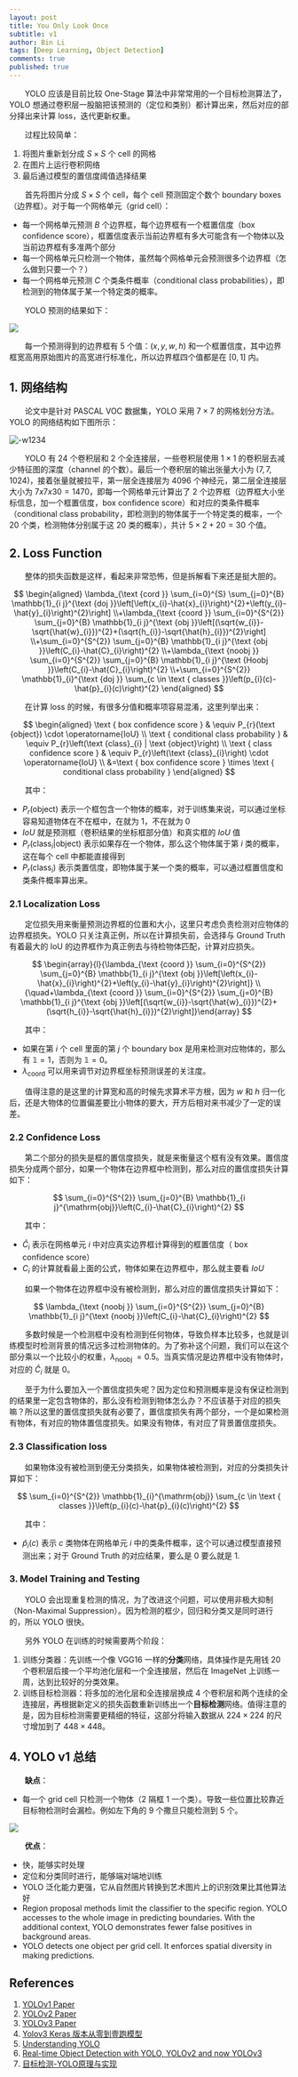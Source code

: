 ```yaml
---
layout: post
title: You Only Look Once
subtitle: v1
author: Bin Li
tags: [Deep Learning, Object Detection]
comments: true
published: true
---
```


　　YOLO 应该是目前比较 One-Stage 算法中非常常用的一个目标检测算法了，YOLO 想通过卷积层一股脑把该预测的（定位和类别）都计算出来，然后对应的部分择出来计算 loss，迭代更新权重。

　　过程比较简单：
1. 将图片重新划分成 $S \times S$ 个 cell 的网格
2. 在图片上运行卷积网络
3. 最后通过模型的置信度阈值选择结果

　　首先将图片分成 $S\times S$ 个 cell，每个 cell 预测固定个数个 boundary boxes（边界框）。对于每一个网格单元（grid cell）：

* 每一个网格单元预测 $B$ 个边界框，每个边界框有一个框置信度（box confidence score），框置信度表示当前边界框有多大可能含有一个物体以及当前边界框有多准两个部分
* 每一个网格单元只检测一个物体，虽然每个网格单元会预测很多个边界框（怎么做到只要一个？）
* 每一个网格单元预测 $C$ 个类条件概率（conditional class probabilities），即检测到的物体属于某一个特定类的概率。


　　YOLO 预测的结果如下：

![](/img/media/15734642555639.jpg)

　　每一个预测得到的边界框有 5 个值：$(x, y, w, h)$ 和一个框置信度，其中边界框宽高用原始图片的高宽进行标准化，所以边界框四个值都是在 $[0, 1]$ 内。

## 1. 网络结构
　　论文中是针对 PASCAL VOC 数据集，YOLO 采用 $7 \times 7$ 的网格划分方法。YOLO 的网络结构如下图所示：

![-w1234](/img/media/15711246361131.jpg)

　　YOLO 有 24 个卷积层和 2 个全连接层，一些卷积层使用 $1\times 1$ 的卷积层去减少特征图的深度（channel 的个数）。最后一个卷积层的输出张量大小为 $(7, 7, 1024)$，接着张量就被拉平，第一层全连接层为 4096 个神经元，第二层全连接层大小为 $7 x 7 x 30 =1470$，即每一个网格单元计算出了 2 个边界框（边界框大小坐标信息，加一个框置信度，box confidence score）和对应的类条件概率（conditional class probability，即检测到的物体属于一个特定类的概率，一个 20 个类，检测物体分别属于这 20 类的概率），共计 $5\times2 +20=30$ 个值。

## 2. Loss Function
　　整体的损失函数是这样，看起来非常恐怖，但是拆解看下来还是挺大胆的。

$$
\begin{aligned} \lambda_{\text {cord }} \sum_{i=0}^{S} \sum_{j=0}^{B} \mathbb{1}_{i j}^{\text {doj }}\left[\left(x_{i}-\hat{x}_{i}\right)^{2}+\left(y_{i}-\hat{y}_{i}\right)^{2}\right] \\+\lambda_{\text {coord }} \sum_{i=0}^{S^{2}} \sum_{j=0}^{B} \mathbb{1}_{i j}^{\text {obj }}\left[(\sqrt{w_{i}}-\sqrt{\hat{w}_{i}})^{2}+(\sqrt{h_{i}}-\sqrt{\hat{h}_{i}})^{2}\right] \\+\sum_{i=0}^{S^{2}} \sum_{j=0}^{B} \mathbb{1}_{i j}^{\text {obj }}\left(C_{i}-\hat{C}_{i}\right)^{2} \\+\lambda_{\text {noobj }} \sum_{i=0}^{S^{2}} \sum_{j=0}^{B} \mathbb{1}_{i j}^{\text {Hoobj }}\left(C_{i}-\hat{C}_{i}\right)^{2} \\+\sum_{i=0}^{S^{2}} \mathbb{1}_{i}^{\text {doj }} \sum_{c \in \text { classes }}\left(p_{i}(c)-\hat{p}_{i}(c)\right)^{2} \end{aligned}
$$

　　在计算 loss 的时候，有很多分值和概率项容易混淆，这里列举出来：

$$
\begin{aligned} \text { box confidence score } & \equiv P_{r}(\text {object}) \cdot \operatorname{IoU} \\ \text { conditional class probability } & \equiv P_{r}\left(\text {class}_{i} | \text {object}\right) \\ \text { class confidence score } & \equiv P_{r}\left(\text {class}_{i}\right) \cdot \operatorname{IoU} \\ &=\text { box confidence score } \times \text { conditional class probability } \end{aligned}
$$

　　其中：
* $P_{r}(\text {object})$ 表示一个框包含一个物体的概率，对于训练集来说，可以通过坐标容易知道物体在不在框中，在就为 1，不在就为 0
* $IoU$ 就是预测框（卷积结果的坐标框部分值）和真实框的 $IoU$ 值
* $P_r\left(\text {class}_i | \text {object}\right)$ 表示如果存在一个物体，那么这个物体属于第 $i$ 类的概率，这在每个 cell 中都能直接得到
* $P_r\left(\text {class}_i\right)$ 表示类置信度，即物体属于某一个类的概率，可以通过框置信度和类条件概率算出来。

### 2.1 Localization Loss 
　　定位损失用来衡量预测边界框的位置和大小，这里只考虑负责检测对应物体的边界框损失。YOLO 只关注真正例，所以在计算损失前，会选择与 Ground Truth 有着最大的 IoU 的边界框作为真正例去与待检物体匹配，计算对应损失。

$$
\begin{array}{l}{\lambda_{\text {coord }} \sum_{i=0}^{S^{2}} \sum_{j=0}^{B} \mathbb{1}_{i j}^{\text {obj }}\left[\left(x_{i}-\hat{x}_{i}\right)^{2}+\left(y_{i}-\hat{y}_{i}\right)^{2}\right]} \\ {\quad+\lambda_{\text {coord }} \sum_{i=0}^{S^{2}} \sum_{j=0}^{B} \mathbb{1}_{i j}^{\text {obj }}\left[(\sqrt{w_{i}}-\sqrt{\hat{w}_{i}})^{2}+(\sqrt{h_{i}}-\sqrt{\hat{h}_{i}})^{2}\right]}\end{array}
$$

　　其中：
* 如果在第 $i$ 个 cell 里面的第 $j$ 个 boundary box 是用来检测对应物体的，那么有 $\mathbb{1} = 1$，否则为 $\mathbb{1} = 0$。
* $\lambda_{\text {coord}}$ 可以用来调节对边界框坐标预测误差的关注度。

　　值得注意的是这里的计算宽和高的时候先求算术平方根，因为 $w$ 和 $h$ 归一化后，还是大物体的位置偏差要比小物体的要大，开方后相对来书减少了一定的误差。

### 2.2 Confidence Loss

　　第二个部分的损失是框的置信度损失，就是来衡量这个框有没有效果。置信度损失分成两个部分，如果一个物体在边界框中检测到，那么对应的置信度损失计算如下：

$$
\sum_{i=0}^{S^{2}} \sum_{j=0}^{B} \mathbb{1}_{i j}^{\mathrm{obj}}\left(C_{i}-\hat{C}_{i}\right)^{2}
$$

　　其中：
* $\hat{C}_i$ 表示在网格单元 $i$ 中对应真实边界框计算得到的框置信度（ box confidence score）
* $C_i$ 的计算就看最上面的公式，物体如果在边界框中，那么就主要看 $IoU$

　　如果一个物体在边界框中没有被检测到，那么对应的置信度损失计算如下：

$$
\lambda_{\text {noobj }} \sum_{i=0}^{S^{2}} \sum_{j=0}^{B} \mathbb{1}_{i j}^{\text {noobj }}\left(C_{i}-\hat{C}_{i}\right)^{2}
$$

　　多数时候是一个检测框中没有检测到任何物体，导致负样本比较多，也就是训练模型时检测背景的情况远多过检测物体的。为了弥补这个问题，我们可以在这个部分乘以一个比较小的权重，$\lambda_{\text {noobj }}=0.5$。当真实情况是边界框中没有物体时，对应的 $\hat{C}_i$ 就是 0。

　　至于为什么要加入一个置信度损失呢？因为定位和预测概率是没有保证检测到的结果里一定包含物体的，那么没有检测到物体怎么办？不应该基于对应的损失嘛？所以这里的置信度损失就有必要了，置信度损失有两个部分，一个是如果检测有物体，有对应的物体置信度损失。如果没有物体，有对应了背景置信度损失。

### 2.3 Classification loss
　　如果物体没有被检测到便无分类损失，如果物体被检测到，对应的分类损失计算如下：

$$
\sum_{i=0}^{S^{2}} \mathbb{1}_{i}^{\mathrm{obj}} \sum_{c \in \text { classes }}\left(p_{i}(c)-\hat{p}_{i}(c)\right)^{2}
$$

　　其中：
* $\hat{p}_i(c)$ 表示 $c$ 类物体在网格单元 $i$ 中的类条件概率，这个可以通过模型直接预测出来；对于 Ground Truth 的对应结果，要么是 0 要么就是 1.

### 3. Model Training and Testing
　　YOLO 会出现重复检测的情况，为了改进这个问题，可以使用非极大抑制（Non-Maximal Suppression）。因为检测的框少，回归和分类又是同时进行的，所以 YOLO 很快。

　　另外 YOLO 在训练的时候需要两个阶段：
1. 训练分类器：先训练一个像 VGG16 一样的**分类**网络，具体操作是先用钱 20 个卷积层后接一个平均池化层和一个全连接层，然后在 ImageNet 上训练一周，达到比较好的分类效果。
2. 训练目标检测器：将多加的池化层和全连接层换成 4 个卷积层和两个连续的全连接层，再根据新定义的损失函数重新训练出一个**目标检测**网络。值得注意的是，因为目标检测需要更精细的特征，这部分将输入数据从 $224\times224$ 的尺寸增加到了 $448\times448$。

## 4. YOLO v1 总结
　　**缺点**：
* 每一个 grid cell 只检测一个物体（2 隔框 1 一个类）。导致一些位置比较靠近目标物检测时会漏检。例如左下角的 9 个撒旦只能检测到 5 个。

![](/img/media/15734640117638.jpg)

　　**优点**：
* 快，能够实时处理
* 定位和分类同时进行，能够端对端地训练
* YOLO 泛化能力更强，它从自然图片转换到艺术图片上的识别效果比其他算法好
* Region proposal methods limit the classifier to the specific region. YOLO accesses to the whole image in predicting boundaries. With the additional context, YOLO demonstrates fewer false positives in background areas.
* YOLO detects one object per grid cell. It enforces spatial diversity in making predictions.

## References
1. [YOLOv1 Paper](/assets/YOLOv1.pdf)
2. [YOLOv2 Paper](/assets/YOLOv2.pdf)
3. [YOLOv3 Paper](/assets/YOLOv3.pdf)
4. [Yolov3 Keras 版本从零到壹跑模型](https://blog.csdn.net/qq_39622065/article/details/86174142)
5. [Understanding YOLO](https://hackernoon.com/understanding-yolo-f5a74bbc7967)
6. [Real-time Object Detection with YOLO, YOLOv2 and now YOLOv3](https://medium.com/@jonathan_hui/real-time-object-detection-with-yolo-yolov2-28b1b93e2088)
7. [目标检测-YOLO原理与实现](https://zhuanlan.zhihu.com/p/32525231)